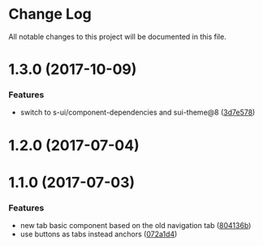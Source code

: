 # Change Log

All notable changes to this project will be documented in this file.

<a name="1.3.0"></a>
# 1.3.0 (2017-10-09)


### Features

* switch to s-ui/component-dependencies and sui-theme@8 ([3d7e578](https://github.com/SUI-Components/sui-components/commit/3d7e578))



<a name="1.2.0"></a>
# 1.2.0 (2017-07-04)



<a name="1.1.0"></a>
# 1.1.0 (2017-07-03)


### Features

* new tab basic component based on the old navigation tab ([804136b](https://github.com/SUI-Components/sui-components/commit/804136b))
* use buttons as tabs instead anchors ([072a1d4](https://github.com/SUI-Components/sui-components/commit/072a1d4))



